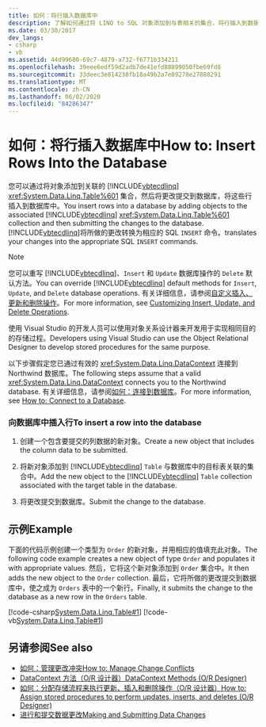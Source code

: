 ```yaml
---
title: 如何：将行插入数据库中
description: 了解如何通过将 LINQ to SQL 对象添加到与表相关的集合，将行插入到数据库中。 LINQ to SQL 将添加内容转换为 SQL INSERT 命令。
ms.date: 03/30/2017
dev_langs:
- csharp
- vb
ms.assetid: 44d99680-69c7-4879-a732-f6771b334211
ms.openlocfilehash: 39eee6edf59d2adb7de41efd88899050fbe69fd8
ms.sourcegitcommit: 33deec3e814238fb18a49b2a7e89278e27888291
ms.translationtype: MT
ms.contentlocale: zh-CN
ms.lasthandoff: 06/02/2020
ms.locfileid: "84286347"
---
```

# <a name="how-to-insert-rows-into-the-database"></a><span data-ttu-id="8c852-104">如何：将行插入数据库中</span><span class="sxs-lookup"><span data-stu-id="8c852-104">How to: Insert Rows Into the Database</span></span>

<span data-ttu-id="8c852-105">您可以通过将对象添加到关联的 [!INCLUDE[vbtecdlinq](../../../../../../includes/vbtecdlinq-md.md)] <xref:System.Data.Linq.Table%601> 集合，然后将更改提交到数据库，将这些行插入到数据库中。</span><span class="sxs-lookup"><span data-stu-id="8c852-105">You insert rows into a database by adding objects to the associated [!INCLUDE[vbtecdlinq](../../../../../../includes/vbtecdlinq-md.md)] <xref:System.Data.Linq.Table%601> collection and then submitting the changes to the database.</span></span> [!INCLUDE[vbtecdlinq](../../../../../../includes/vbtecdlinq-md.md)]<span data-ttu-id="8c852-106">将所做的更改转换为相应的 SQL `INSERT` 命令。</span><span class="sxs-lookup"><span data-stu-id="8c852-106">translates your changes into the appropriate SQL `INSERT` commands.</span></span>

> [!NOTE]
> <span data-ttu-id="8c852-107">您可以重写 [!INCLUDE[vbtecdlinq](../../../../../../includes/vbtecdlinq-md.md)]、`Insert` 和 `Update` 数据库操作的 `Delete` 默认方法。</span><span class="sxs-lookup"><span data-stu-id="8c852-107">You can override [!INCLUDE[vbtecdlinq](../../../../../../includes/vbtecdlinq-md.md)] default methods for `Insert`, `Update`, and `Delete` database operations.</span></span> <span data-ttu-id="8c852-108">有关详细信息，请参阅[自定义插入、更新和删除操作](customizing-insert-update-and-delete-operations.md)。</span><span class="sxs-lookup"><span data-stu-id="8c852-108">For more information, see [Customizing Insert, Update, and Delete Operations](customizing-insert-update-and-delete-operations.md).</span></span>
>
> <span data-ttu-id="8c852-109">使用 Visual Studio 的开发人员可以使用对象关系设计器来开发用于实现相同目的的存储过程。</span><span class="sxs-lookup"><span data-stu-id="8c852-109">Developers using Visual Studio can use the Object Relational Designer to develop stored procedures for the same purpose.</span></span>

<span data-ttu-id="8c852-110">以下步骤假定您已通过有效的 <xref:System.Data.Linq.DataContext> 连接到 Northwind 数据库。</span><span class="sxs-lookup"><span data-stu-id="8c852-110">The following steps assume that a valid <xref:System.Data.Linq.DataContext> connects you to the Northwind database.</span></span> <span data-ttu-id="8c852-111">有关详细信息，请参阅[如何：连接到数据库](how-to-connect-to-a-database.md)。</span><span class="sxs-lookup"><span data-stu-id="8c852-111">For more information, see [How to: Connect to a Database](how-to-connect-to-a-database.md).</span></span>

### <a name="to-insert-a-row-into-the-database"></a><span data-ttu-id="8c852-112">向数据库中插入行</span><span class="sxs-lookup"><span data-stu-id="8c852-112">To insert a row into the database</span></span>

1. <span data-ttu-id="8c852-113">创建一个包含要提交的列数据的新对象。</span><span class="sxs-lookup"><span data-stu-id="8c852-113">Create a new object that includes the column data to be submitted.</span></span>

2. <span data-ttu-id="8c852-114">将新对象添加到 [!INCLUDE[vbtecdlinq](../../../../../../includes/vbtecdlinq-md.md)] `Table` 与数据库中的目标表关联的集合中。</span><span class="sxs-lookup"><span data-stu-id="8c852-114">Add the new object to the [!INCLUDE[vbtecdlinq](../../../../../../includes/vbtecdlinq-md.md)] `Table` collection associated with the target table in the database.</span></span>

3. <span data-ttu-id="8c852-115">将更改提交到数据库。</span><span class="sxs-lookup"><span data-stu-id="8c852-115">Submit the change to the database.</span></span>

## <a name="example"></a><span data-ttu-id="8c852-116">示例</span><span class="sxs-lookup"><span data-stu-id="8c852-116">Example</span></span>

<span data-ttu-id="8c852-117">下面的代码示例创建一个类型为 `Order` 的新对象，并用相应的值填充此对象。</span><span class="sxs-lookup"><span data-stu-id="8c852-117">The following code example creates a new object of type `Order` and populates it with appropriate values.</span></span> <span data-ttu-id="8c852-118">然后，它将这个新对象添加到 `Order` 集合中。</span><span class="sxs-lookup"><span data-stu-id="8c852-118">It then adds the new object to the `Order` collection.</span></span> <span data-ttu-id="8c852-119">最后，它将所做的更改提交到数据库中，使之成为 `Orders` 表中的一个新行。</span><span class="sxs-lookup"><span data-stu-id="8c852-119">Finally, it submits the change to the database as a new row in the `Orders` table.</span></span>

[!code-csharp[System.Data.Linq.Table#1](../../../../../../samples/snippets/csharp/VS_Snippets_Data/system.data.linq.table/cs/program.cs#1)]
[!code-vb[System.Data.Linq.Table#1](../../../../../../samples/snippets/visualbasic/VS_Snippets_Data/system.data.linq.table/vb/module1.vb#1)]

## <a name="see-also"></a><span data-ttu-id="8c852-120">另请参阅</span><span class="sxs-lookup"><span data-stu-id="8c852-120">See also</span></span>

- [<span data-ttu-id="8c852-121">如何：管理更改冲突</span><span class="sxs-lookup"><span data-stu-id="8c852-121">How to: Manage Change Conflicts</span></span>](how-to-manage-change-conflicts.md)
- [<span data-ttu-id="8c852-122">DataContext 方法（O/R 设计器）</span><span class="sxs-lookup"><span data-stu-id="8c852-122">DataContext Methods (O/R Designer)</span></span>](/visualstudio/data-tools/datacontext-methods-o-r-designer)
- [<span data-ttu-id="8c852-123">如何：分配存储流程来执行更新、插入和删除操作（O/R 设计器）</span><span class="sxs-lookup"><span data-stu-id="8c852-123">How to: Assign stored procedures to perform updates, inserts, and deletes (O/R Designer)</span></span>](/visualstudio/data-tools/how-to-assign-stored-procedures-to-perform-updates-inserts-and-deletes-o-r-designer)
- [<span data-ttu-id="8c852-124">进行和提交数据更改</span><span class="sxs-lookup"><span data-stu-id="8c852-124">Making and Submitting Data Changes</span></span>](making-and-submitting-data-changes.md)
